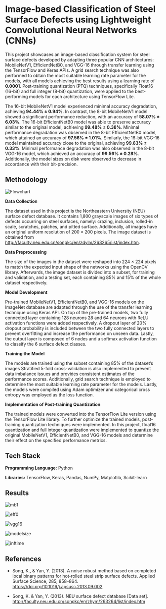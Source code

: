 
# Image-based Classification of Steel Surface Defects using Lightweight Convolutional Neural Networks (CNNs)

This project showcases an image-based classification system for steel surface defects developed by adapting three popular CNN architectures: MobileNetV1, EfficientNetB0, and VGG-16 through transfer learning using the TensorFlow and Keras APIs. A grid search technique was also performed to obtain the most suitable learning rate parameter for the models, with all models achieving the best results using a learning rate of **0.0001**. Post-training quantization (PTQ) techniques, specifically Float16 (16-bit) and full integer (8-bit) quantization, were applied to the best-performing models for each architecture using TensorFlow Lite.

The 16-bit MobileNetV1 model experienced minimal accuracy degradation, achieving **94.44% ± 0.94%**. In contrast, the 8-bit MobileNetV1 model showed a significant performance reduction, with an accuracy of **58.07% ± 6.03%**. The 16-bit EfficientNetB0 model was able to preserve accuracy similar to the original model, achieving **99.48% ± 0.38%**. Minimal performance degradation was observed in the 8-bit EfficientNetB0 model, which attained an accuracy of **97.56% ± 1.01%**. Similarly, the 16-bit VGG-16 model maintained accuracy close to the original, achieving **99.63% ± 0.33%**. Minimal performance degradation was also observed in the 8-bit VGG-16 model, which achieved an accuracy of **99.56% ± 0.28%**. Additionally, the model sizes on disk were observed to decrease in accordance with their bit-precision.

## Methodology

![Flowchart](https://github.com/aaroncanillas/test-repo/blob/8fa4ebf09b3d1282a91fa9395b90fc7ee6742b73/images/Flowchart.png)

**Data Collection**

The dataset used in this project is the Northeastern University (NEU) surface defect database. It contains 1,800 grayscale images of six types of defects occurring on steel surfaces, namely: crazing, inclusion, rolled-in scale, scratches, patches, and pitted surface. Additionally, all images have an original uniform resolution of 200 × 200 pixels. The image dataset is obtained from http://faculty.neu.edu.cn/songkc/en/zdylm/263265/list/index.htm.

**Data Preprocessing**

The size of the images in the dataset were reshaped into 224 × 224 pixels to match the expected input shape of the networks using the OpenCV library. Afterwards, the image dataset is divided into a subset, for training and validation, and a testing set, each containing 85% and 15% of the whole dataset respectively.

**Model Development**

Pre-trained MobileNetV1, EfficientNetB0, and VGG-16 models on the ImageNet database are adapted through the use of the transfer learning technique using Keras API. On top of the pre-trained models, two fully connected layer containing 128 neurons 28 and 64 neurons with ReLU activation functions were added respectively. A dropout layer of 20% dropout probability is included between the two fully connected layers to prevent overfitting and increase the performance on unseen data. Lastly, the output layer is composed of 6 nodes and a softmax activation function to classify the 6 surface defect classes.

**Training the Model**

The models are trained using the subset containing 85% of the dataset’s images Stratified 5-fold cross-validation is also implemented to prevent data imbalance issues and provides consistent estimates of the performance scores. Additionally, grid search technique is employed to determine the most suitable learning rate parameter for the models. Lastly, the models were compiled using Adam optimizer and categorical cross entropy was employed as the loss function.

**Implementation of Post-training Quantization**

The trained models were converted into the TensorFlow Lite version using the TensorFlow Lite library. To further optimize the trained models, post-training quantization techniques were implemented. In this project, float16 quantization and full integer quantization were implemented to quantize the original MobileNetV1, EfficientNetB0, and VGG-16 models and determine their effect on the specified performance metrics.





## Tech Stack

**Programming Language:** Python

**Libraries:** TensorFlow, Keras, Pandas, NumPy, Matplotlib, Scikit-learn


## Results

![mb1](https://github.com/aaroncanillas/test-repo/blob/a4bfd68fe9b8a121122f67693877535e0f258f63/images/mobilenetv1%20results.png)

![eff0](https://github.com/aaroncanillas/test-repo/blob/a4bfd68fe9b8a121122f67693877535e0f258f63/images/efficientnetb0%20results.png)

![vgg16](https://github.com/aaroncanillas/test-repo/blob/a4bfd68fe9b8a121122f67693877535e0f258f63/images/vgg%2016%20results.png)

![modelsize](https://github.com/aaroncanillas/test-repo/blob/a4bfd68fe9b8a121122f67693877535e0f258f63/images/model%20size%20results.png)

![inftime](https://github.com/aaroncanillas/test-repo/blob/a4bfd68fe9b8a121122f67693877535e0f258f63/images/inference%20time%20results.png)

## References

 - Song, K., & Yan, Y. (2013). A noise robust method based on completed local binary patterns for hot-rolled steel strip surface defects. Applied Surface Science, 285, 858–864. https://doi.org/10.1016/j.apsusc.2013.09.002

 - Song, K. & Yan, Y. (2013). NEU surface defect database [Data set]. http://faculty.neu.edu.cn/songkc/en/zhym/263264/list/index.htm


